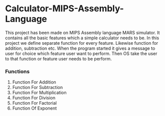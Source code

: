 # Calculator-MIPS-Assembly-Language
This project has been made on MIPS Assembly language MARS simulator. It contains all the basic features which a simple calculator needs to be. In this project we define separate function for every feature. Likewise function for addition, subtraction etc. 
When the program started it gives a message to user for choice which feature user want to perform. Then OS take the user to that function or feature user needs to be perform.

### Functions
1)	Function For Addition
2)	Function For Subtraction
3)	Function For Multiplication
4)	Function For Division
5)	Function For Factorial
6)	Function Of Exponent
